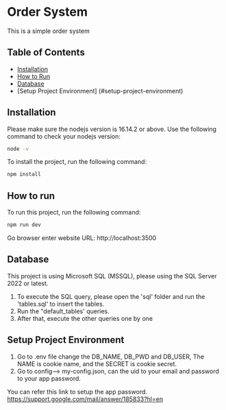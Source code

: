 # Order System

This is a simple order system

## Table of Contents

- [Installation](#installation)
- [How to Run](#how-to-run)
- [Database](#database)
- [Setup Project Environment] (#setup-project-environment)

## Installation

Please make sure the nodejs version is 16.14.2 or above.
Use the following command to check your nodejs version:

```bash
node -v

```

To install the project, run the following command:

```bash
npm install

```

## How to run

To run this project, run the following command:

``` bash
npm run dev

```

Go browser enter website URL: http://localhost:3500

## Database

This project is using Microsoft SQL (MSSQL), please using the SQL Server 2022 or latest.

1. To execute the SQL query, please open the 'sql' folder and run the 'tables.sql' to insert the tables.
2. Run the "default_tables' queries.
3. After that, execute the other queries one by one

## Setup Project Environment

1. Go to .env file change the DB_NAME, DB_PWD and DB_USER, The NAME is cookie name, and the SECRET is cookie secret.
2. Go to config--> my-config.json, can the uid to your email and password to your app password. 

You can refer this link to setup the app password.
https://support.google.com/mail/answer/185833?hl=en





